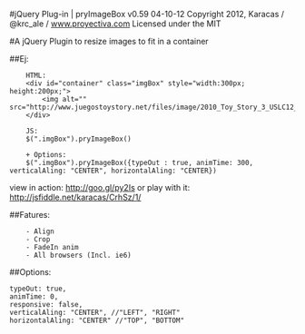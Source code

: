 #jQuery Plug-in | pryImageBox v0.59
04-10-12
Copyright 2012, Karacas / @krc_ale / www.proyectiva.com
Licensed under the MIT

#A jQuery Plugin to resize images to fit in a container

##Ej:
```
	HTML:
	<div id="container" class="imgBox" style="width:300px; height:200px;">
		<img alt="" src="http://www.juegostoystory.net/files/image/2010_Toy_Story_3_USLC12_Woody.jpg"/>
	</div>

	JS:
	$(".imgBox").pryImageBox()

	+ Options:
	$(".imgBox").pryImageBox({typeOut : true, animTime: 300, verticalAling: "CENTER", horizontalAling: "CENTER})
```
view in action:		http://goo.gl/py2Is
or play with it:	http://jsfiddle.net/karacas/CrhSz/1/


##Fatures:
```
	- Align
	- Crop
	- FadeIn anim
	- All browsers (Incl. ie6)
```


##Options:
```
typeOut: true,
animTime: 0,
responsive: false,
verticalAling: "CENTER", //"LEFT", "RIGHT"
horizontalAling: "CENTER" //"TOP", "BOTTOM"
```

